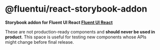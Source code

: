 # @fluentui/react-storybook-addon

**Storybook addon for Fluent UI React [Fluent UI React](https://developer.microsoft.com/en-us/fluentui)**

These are not production-ready components and **should never be used in product**. This space is useful for testing new components whose APIs might change before final release.
